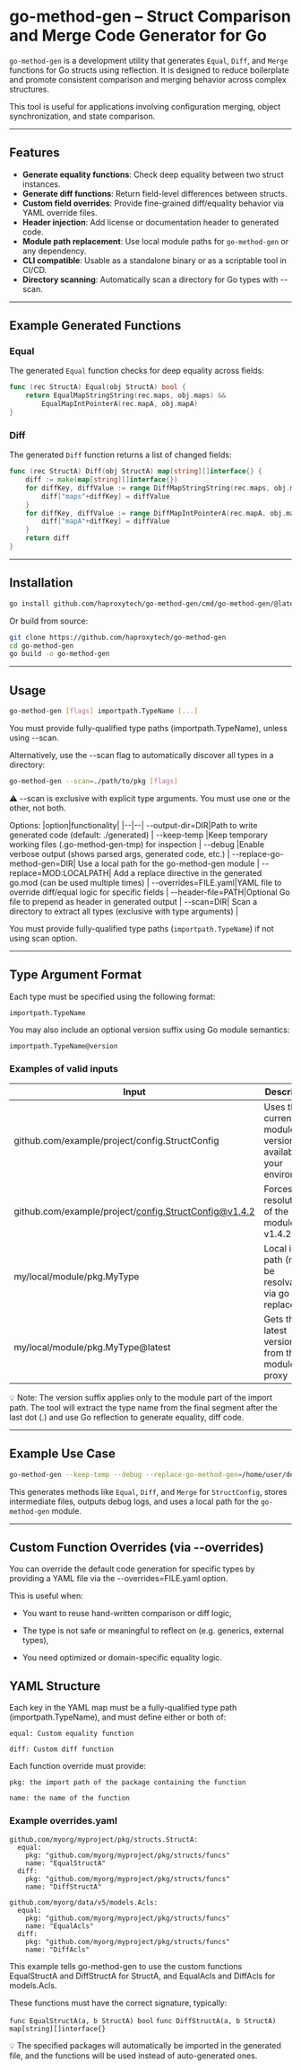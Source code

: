 # go-method-gen – Struct Comparison and Merge Code Generator for Go

`go-method-gen` is a development utility that generates `Equal`, `Diff`, and `Merge` functions for Go structs using reflection. It is designed to reduce boilerplate and promote consistent comparison and merging behavior across complex structures.

This tool is useful for applications involving configuration merging, object synchronization, and state comparison.

---

## Features

* **Generate equality functions**: Check deep equality between two struct instances.
* **Generate diff functions**: Return field-level differences between structs.
* **Custom field overrides**: Provide fine-grained diff/equality behavior via YAML override files.
* **Header injection**: Add license or documentation header to generated code.
* **Module path replacement**: Use local module paths for `go-method-gen` or any dependency.
* **CLI compatible**: Usable as a standalone binary or as a scriptable tool in CI/CD.
* **Directory scanning**: Automatically scan a directory for Go types with --scan.

---

## Example Generated Functions

### Equal

The generated `Equal` function checks for deep equality across fields:

```go
func (rec StructA) Equal(obj StructA) bool {
	return EqualMapStringString(rec.maps, obj.maps) &&
		EqualMapIntPointerA(rec.mapA, obj.mapA)
}
```

### Diff

The generated `Diff` function returns a list of changed fields:

```go
func (rec StructA) Diff(obj StructA) map[string][]interface{} {
	diff := make(map[string][]interface{})
	for diffKey, diffValue := range DiffMapStringString(rec.maps, obj.maps) {
		diff["maps"+diffKey] = diffValue
	}
	for diffKey, diffValue := range DiffMapIntPointerA(rec.mapA, obj.mapA) {
		diff["mapA"+diffKey] = diffValue
	}
	return diff
}
```

---

## Installation

```bash
go install github.com/haproxytech/go-method-gen/cmd/go-method-gen/@latest
```

Or build from source:

```bash
git clone https://github.com/haproxytech/go-method-gen
cd go-method-gen
go build -o go-method-gen
```

---

## Usage

```bash
go-method-gen [flags] importpath.TypeName [...]
```

You must provide fully-qualified type paths (importpath.TypeName), unless using --scan.

Alternatively, use the --scan flag to automatically discover all types in a directory:
```bash
go-method-gen --scan=./path/to/pkg [flags]
```
⚠️ --scan is exclusive with explicit type arguments. You must use one or the other, not both.

Options:
|option|functionality|
|--|--|
--output-dir=DIR|Path to write generated code (default: ./generated)  |
--keep-temp	|Keep temporary working files (.go-method-gen-tmp) for inspection  |
--debug	|Enable verbose output (shows parsed args, generated code, etc.)  |
--replace-go-method-gen=DIR|	Use a local path for the go-method-gen module  |
--replace=MOD:LOCALPATH|	Add a replace directive in the generated go.mod (can be used multiple times)  |
--overrides=FILE.yaml|YAML file to override diff/equal logic for specific fields  |
--header-file=PATH|Optional Go file to prepend as header in generated output  |
--scan=DIR|	Scan a directory to extract all types (exclusive with type arguments) |

You must provide fully-qualified type paths (`importpath.TypeName`) if not using scan option.

---
## Type Argument Format

Each type must be specified using the following format:

`importpath.TypeName`

You may also include an optional version suffix using Go module semantics:

`importpath.TypeName@version`

### Examples of valid inputs

|Input	|Description|
|-------|-------------|
|github.com/example/project/config.StructConfig|Uses the current module version available in your environment|
|github.com/example/project/config.StructConfig@v1.4.2|Forces resolution of the module at v1.4.2|
|my/local/module/pkg.MyType|Local import path (must be resolvable via go get or replace)|
|my/local/module/pkg.MyType@latest|Gets the latest version from the module proxy|

💡 Note: The version suffix applies only to the module part of the import path.
The tool will extract the type name from the final segment after the last dot (.) and use Go reflection to generate equality, diff code.

---

## Example Use Case

```bash
go-method-gen --keep-temp --debug --replace-go-method-gen=/home/user/dev/go-method-gen github.com/example/project/config.StructConfig
```

This generates methods like `Equal`, `Diff`, and `Merge` for `StructConfig`, stores intermediate files, outputs debug logs, and uses a local path for the `go-method-gen` module.

---
## Custom Function Overrides (via --overrides)

You can override the default code generation for specific types by providing a YAML file via the --overrides=FILE.yaml option.

This is useful when:

* You want to reuse hand-written comparison or diff logic,

* The type is not safe or meaningful to reflect on (e.g. generics, external types),

* You need optimized or domain-specific equality logic.

## YAML Structure

Each key in the YAML map must be a fully-qualified type path (importpath.TypeName), and must define either or both of:

    equal: Custom equality function

    diff: Custom diff function

Each function override must provide:

    pkg: the import path of the package containing the function

    name: the name of the function

### Example overrides.yaml
```
github.com/myorg/myproject/pkg/structs.StructA:
  equal:
    pkg: "github.com/myorg/myproject/pkg/structs/funcs"
    name: "EqualStructA"
  diff:
    pkg: "github.com/myorg/myproject/pkg/structs/funcs"
    name: "DiffStructA"

github.com/myorg/data/v5/models.Acls:
  equal:
    pkg: "github.com/myorg/myproject/pkg/structs/funcs"
    name: "EqualAcls"
  diff:
    pkg: "github.com/myorg/myproject/pkg/structs/funcs"
    name: "DiffAcls"
```
This example tells go-method-gen to use the custom functions EqualStructA and DiffStructA for StructA, and EqualAcls and DiffAcls for models.Acls.

These functions must have the correct signature, typically:

`func EqualStructA(a, b StructA) bool`
`func DiffStructA(a, b StructA) map[string][]interface{}`

💡 The specified packages will automatically be imported in the generated file, and the functions will be used instead of auto-generated ones.
